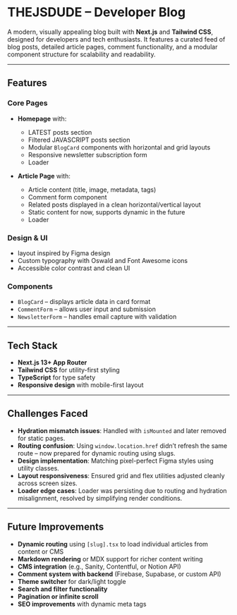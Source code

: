 # THEJSDUDE – Developer Blog

A modern, visually appealing blog built with **Next.js** and **Tailwind CSS**, designed for developers and tech enthusiasts. It features a curated feed of blog posts, detailed article pages, comment functionality, and a modular component structure for scalability and readability.

---

## Features

### Core Pages
- **Homepage** with:
  - LATEST posts section
  - Filtered JAVASCRIPT posts section
  - Modular `BlogCard` components with horizontal and grid layouts
  - Responsive newsletter subscription form
  - Loader

- **Article Page** with:
  - Article content (title, image, metadata, tags)
  - Comment form component
  - Related posts displayed in a clean horizontal/vertical layout
  - Static content for now, supports dynamic in the future
  - Loader

### Design & UI
- layout inspired by Figma design
- Custom typography with Oswald and Font Awesome icons
- Accessible color contrast and clean UI

### Components
- `BlogCard` – displays article data in card format
- `CommentForm` – allows user input and submission
- `NewsletterForm` – handles email capture with validation

---

## Tech Stack

- **Next.js 13+ App Router**
- **Tailwind CSS** for utility-first styling
- **TypeScript** for type safety
- **Responsive design** with mobile-first layout

---

## Challenges Faced

- **Hydration mismatch issues**: Handled with `isMounted` and later removed for static pages.
- **Routing confusion**: Using `window.location.href` didn’t refresh the same route – now prepared for dynamic routing using slugs.
- **Design implementation**: Matching pixel-perfect Figma styles using utility classes.
- **Layout responsiveness**: Ensured grid and flex utilities adjusted cleanly across screen sizes.
- **Loader edge cases**: Loader was persisting due to routing and hydration misalignment, resolved by simplifying render conditions.

---

## Future Improvements

- **Dynamic routing** using `[slug].tsx` to load individual articles from content or CMS
- **Markdown rendering** or MDX support for richer content writing
- **CMS integration** (e.g., Sanity, Contentful, or Notion API)
- **Comment system with backend** (Firebase, Supabase, or custom API)
- **Theme switcher** for dark/light toggle
- **Search and filter functionality**
- **Pagination or infinite scroll**
- **SEO improvements** with dynamic meta tags